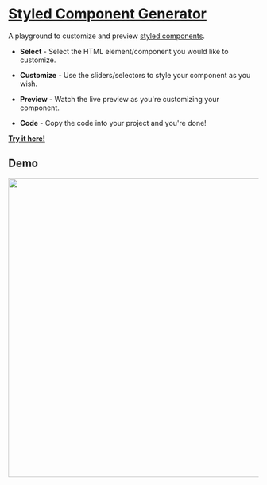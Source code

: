 # [Styled Component Generator](http://naxulanth.github.io/styled-component-generator/)

A playground to customize and preview [styled components](https://github.com/styled-components/styled-components).

- **Select** - Select the HTML element/component you would like to customize.

- **Customize** - Use the sliders/selectors to style your component as you wish.

- **Preview** - Watch the live preview as you're customizing your component.

- **Code** - Copy the code into your project and you're done!

[**Try it here!**](http://naxulanth.github.io/styled-component-generator/)

## Demo
<img src="https://s3.eu-central-1.amazonaws.com/www.deniz.gg/styled.gif?raw=true" width="600px">
